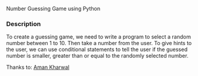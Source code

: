 Number Guessing Game using Python

### Description
To create a guessing game, we need to write a program to select a random number between 1 to 10. Then take a number from the user.
To give hints to the user, we can use conditional statements to tell the user if the guessed number is smaller, greater than or equal to the randomly selected number.

Thanks to: [Aman Kharwal](https://TheCleverProgrammer.com/2022/06/29/number-guessing-game-using-python)
